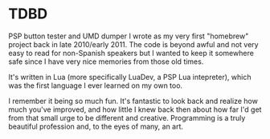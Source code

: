 # TDBD

PSP button tester and UMD dumper I wrote as my very first "homebrew" project back in late 2010/early 2011. The code is beyond awful and not very easy to read for non-Spanish speakers but I wanted to keep it somewhere safe since I have very nice memories from those old times.

It's written in Lua (more specifically LuaDev, a PSP Lua intepreter), which was the first language I ever learned on my own too.

I remember it being so much fun. It's fantastic to look back and realize how much you've improved, and how little I knew back then about how far I'd get from that small urge to be different and creative. Programming is a truly beautiful profession and, to the eyes of many, an art.